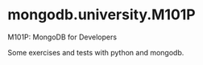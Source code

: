 mongodb.university.M101P
========================

M101P: MongoDB for Developers

Some exercises and tests with python and mongodb.

